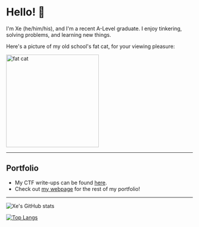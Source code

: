 # Hello! 💫

I'm Xe (he/him/his), and I'm a recent A-Level graduate. I enjoy tinkering, solving problems, and learning new things.

Here's a picture of my old school's fat cat, for your viewing pleasure:

<img src="https://user-images.githubusercontent.com/40383042/117833514-fafbfc00-b2a8-11eb-9bf1-c36bba423463.png" width="250" alt="fat cat" />

---

## Portfolio
* My CTF write-ups can be found [here](https://blog.xeniafiorenza.me).
* Check out [my webpage](https://xeniafiorenza.me) for the rest of my portfolio!

___

![Xe's GitHub stats](https://github-readme-stats.vercel.app/api?username=xeniafiorenza&count_private=true&show_icons=true&theme=omni&include_all_commits=true&hide=stars,issues)

[![Top Langs](https://github-readme-stats.vercel.app/api/top-langs/?username=xeniafiorenza&theme=omni&layout=compact&exclude_repo=dotvim,nvim-config)](https://github.com/anuraghazra/github-readme-stats)
